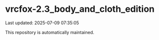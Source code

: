 # vrcfox-2.3_body_and_cloth_edition

Last updated: 2025-07-09 07:35:05

This repository is automatically maintained.
